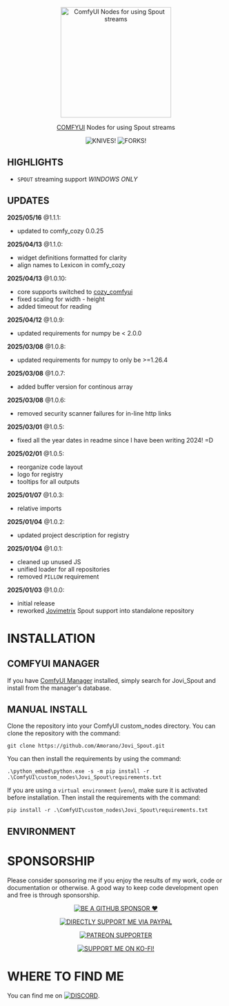 <div align="center">

<picture>
  <source srcset="https://github.com/Amorano/Jovi_Spout-examples/blob/master/res/Jovi_Spout.png">
  <img alt="ComfyUI Nodes for using Spout streams" width="256" height="256">
</picture>

</div>

<div align="center">

<a href="https://github.com/comfyanonymous/ComfyUI">COMFYUI</a> Nodes for using Spout streams

</div>

<div align="center">

![KNIVES!](https://badgen.net/github/open-issues/Amorano/Jovi_Spout)
![FORKS!](https://badgen.net/github/forks/Amorano/Jovi_Spout)

</div>

<!---------------------------------------------------------------------------->

## HIGHLIGHTS

* `SPOUT` streaming support *WINDOWS ONLY*

## UPDATES

**2025/05/16** @1.1.1:
* updated to comfy_cozy 0.0.25

**2025/04/13** @1.1.0:
* widget definitions formatted for clarity
* align names to Lexicon in comfy_cozy

**2025/04/13** @1.0.10:
* core supports switched to [cozy_comfyui](https://github.com/cozy-comfyui/cozy_comfyui)
* fixed scaling for width - height
* added timeout for reading

**2025/04/12** @1.0.9:
* updated requirements for numpy be < 2.0.0

**2025/03/08** @1.0.8:
* updated requirements for numpy to only be >=1.26.4

**2025/03/08** @1.0.7:
* added buffer version for continous array

**2025/03/08** @1.0.6:
* removed security scanner failures for in-line http links

**2025/03/01** @1.0.5:
* fixed all the year dates in readme since I have been writing 2024! =D

**2025/02/01** @1.0.5:
* reorganize code layout
* logo for registry
* tooltips for all outputs

**2025/01/07** @1.0.3:
* relative imports

**2025/01/04** @1.0.2:
* updated project description for registry

**2025/01/04** @1.0.1:
* cleaned up unused JS
* unified loader for all repositories
* removed `PILLOW` requirement

**2025/01/03** @1.0.0:
* initial release
* reworked [Jovimetrix](https://github.com/amorano/Jovimetrix) Spout support into standalone repository

# INSTALLATION

## COMFYUI MANAGER

If you have [ComfyUI Manager](https://github.com/ltdrdata/ComfyUI-Manager) installed, simply search for Jovi_Spout and install from the manager's database.

## MANUAL INSTALL
Clone the repository into your ComfyUI custom_nodes directory. You can clone the repository with the command:
```
git clone https://github.com/Amorano/Jovi_Spout.git
```
You can then install the requirements by using the command:
```
.\python_embed\python.exe -s -m pip install -r .\ComfyUI\custom_nodes\Jovi_Spout\requirements.txt
```
If you are using a <code>virtual environment</code> (<code><i>venv</i></code>), make sure it is activated before installation. Then install the requirements with the command:
```
pip install -r .\ComfyUI\custom_nodes\Jovi_Spout\requirements.txt
```
## ENVIRONMENT


<!---------------------------------------------------------------------------->



<!---------------------------------------------------------------------------->

# SPONSORSHIP

Please consider sponsoring me if you enjoy the results of my work, code or documentation or otherwise. A good way to keep code development open and free is through sponsorship.

<div align="center">

[![BE A GITHUB SPONSOR ❤️](https://img.shields.io/badge/sponsor-30363D?style=for-the-badge&logo=GitHub-Sponsors&logoColor=#EA4AAA)](https://github.com/sponsors/Amorano)

[![DIRECTLY SUPPORT ME VIA PAYPAL](https://img.shields.io/badge/PayPal-00457C?style=for-the-badge&logo=paypal&logoColor=white)](https://www.paypal.com/paypalme/onarom)

[![PATREON SUPPORTER](https://img.shields.io/badge/Patreon-F96854?style=for-the-badge&logo=patreon&logoColor=white)](https://www.patreon.com/joviex)

[![SUPPORT ME ON KO-FI!](https://ko-fi.com/img/githubbutton_sm.svg)](https://ko-fi.com/alexandermorano)

</div>

<!---------------------------------------------------------------------------->

# WHERE TO FIND ME

You can find me on [![DISCORD](https://dcbadge.vercel.app/api/server/62TJaZ3Z5r?style=flat-square)](https://discord.gg/62TJaZ3Z5r).

